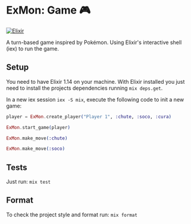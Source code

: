 # ExMon: Game 🎮
[![Elixir][Elixir-icon]][Elixir-url]

A turn-based game inspired by Pokémon. Using Elixir's interactive shell (iex) to run the game.

## Setup

You need to have Elixir 1.14 on your machine. With Elixir installed you just need to install the projects dependencies running `mix deps.get`.

In a new iex session `iex -S mix`, execute the following code to init a new game:

```elixir
player = ExMon.create_player("Player 1", :chute, :soco, :cura)

ExMon.start_game(player)

ExMon.make_move(:chute)

ExMon.make_move(:soco)
```

## Tests

Just run: `mix test`

## Format

To check the project style and format run: `mix format`

<!-- MARKDOWN LINKS & IMAGES -->
<!-- https://www.markdownguide.org/basic-syntax/#reference-style-links -->
[Elixir-icon]: https://img.shields.io/badge/elixir-663399?style=for-the-badge&logo=elixir&logoColor=white
[Elixir-url]: https://elixir-lang.org